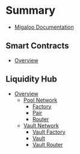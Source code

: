 # Summary

* [Migaloo Documentation](README.md)

## Smart Contracts
* [Overview](smart-contracts/overview.md)

## Liquidity Hub
* [Overview](smart-contracts/liquidity-hub/overview.md)
    * [Pool Network](smart-contracts/liquidity-hub/pool-network/overview.md)
      * [Factory](smart-contracts/liquidity-hub/pool-network/terraswap-factory.md)
      * [Pair](smart-contracts/liquidity-hub/pool-network/terraswap-pair.md)
      * [Router](smart-contracts/liquidity-hub/pool-network/terraswap-router.md)
    * [Vault Network](smart-contracts/liquidity-hub/vault-network/overview.md)
      * [Vault Factory]()
      * [Vault]()
      * [Vault Router]()
